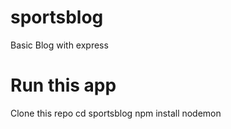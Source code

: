 # sportsblog
Basic Blog with express


# Run this app
Clone this repo
cd sportsblog
npm install
nodemon
